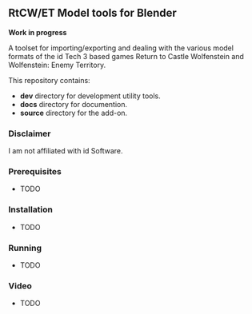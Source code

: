 
## RtCW/ET Model tools for Blender

**Work in progress**

A toolset for importing/exporting and dealing with the various model formats of the id Tech 3 based games Return to Castle Wolfenstein and Wolfenstein: Enemy Territory.

This repository contains:
* **dev** directory for development utility tools.
* **docs** directory for documention.
* **source** directory for the add-on.

### Disclaimer

I am not affiliated with id Software.

### Prerequisites

* TODO

### Installation

* TODO

### Running

* TODO

### Video

* TODO
